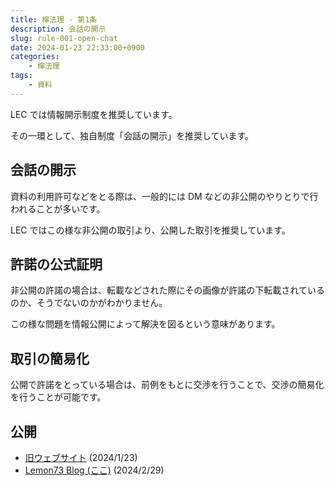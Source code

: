 ```yaml
---
title: 檸法理 - 第1条
description: 会話の開示
slug: rule-001-open-chat
date: 2024-01-23 22:33:00+0900
categories:
    - 檸法理
tags:
    - 資料
---
```


LEC では情報開示制度を推奨しています。

その一環として、独自制度「会話の開示」を推奨しています。

## 会話の開示
資料の利用許可などをとる際は、一般的には DM などの非公開のやりとりで行われることが多いです。

LEC ではこの様な非公開の取引より、公開した取引を推奨しています。

## 許諾の公式証明
非公開の許諾の場合は、転載などされた際にその画像が許諾の下転載されているのか、そうでないのかがわかりません。

この様な問題を情報公開によって解決を図るという意味があります。

## 取引の簡易化
公開で許諾をとっている場合は、前例をもとに交渉を行うことで、交渉の簡易化を行うことが可能です。

## 公開
- [旧ウェブサイト](https://lemon73-computing.github.io/LEC-MainSite/docs/rule/001-open-chat) (2024/1/23)
- [Lemon73 Blog (ここ)](./) (2024/2/29)
